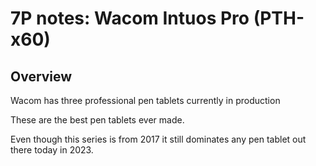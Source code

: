 # 7P notes: Wacom Intuos Pro (PTH-x60)

## Overview

Wacom has three professional pen tablets currently in production

These are the best pen tablets ever made.&#x20;

Even though this series is from 2017 it still dominates any pen tablet out there today in 2023.

##









